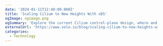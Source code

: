 ```yaml
---
date: '2024-01-11T12:40:00.000Z'
title: 'Scaling Cilium to New Heights With xDS'
ogImage: ogimage.png
ogSummary: 'Explore the current Cilium control-plane design, where and why limitations may arise for large deployments, and how the community could advance this architecture using the CNCF universal data plane (xDS) APIs'
externalUrl: 'https://www.solo.io/blog/scaling-cilium-to-new-heights-with-xds/'
categories:
  - Technology
---
```

